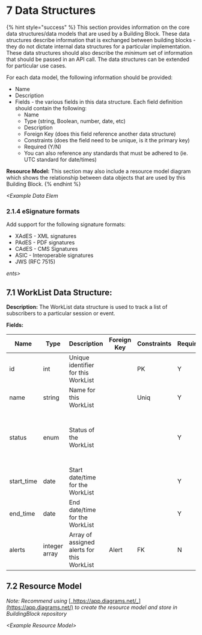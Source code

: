 # 7 Data Structures

{% hint style="success" %}
This section provides information on the core data structures/data models that are used by a Building Block. These data structures describe information that is exchanged between building blocks - they do not dictate internal data structures for a particular implementation. These data structures should also describe the _minimum_ set of information that should be passed in an API call. The data structures can be extended for particular use cases.

For each data model, the following information should be provided:

* Name
* Description
* Fields - the various fields in this data structure. Each field definition should contain the following:
  * Name
  * Type (string, Boolean, number, date, etc)
  * Description
  * Foreign Key (does this field reference another data structure)
  * Constraints (does the field need to be unique, is it the primary key)
  * Required (Y/N)
  * You can also reference any standards that must be adhered to (ie. UTC standard for date/times)

**Resource Model:** This section may also include a resource model diagram which shows the relationship between data objects that are used by this Building Block.
{% endhint %}

_\<Example Data Elem_

### 2.1.4 eSignature formats

Add support for the following signature formats:

* XAdES -  XML signatures
* PAdES - PDF signatures
* CAdES - CMS Signatures
* ASIC - Interoperable signatures
* JWS (RFC 7515)

_ents>_

## 7.1 WorkList Data Structure: <a href="#worklist-data-structure" id="worklist-data-structure"></a>

**Description:** The WorkList data structure is used to track a list of subscribers to a particular session or event.

**Fields:**

| **Name**    | **Type**      | **Description**                            | **Foreign Key** | **Constraints** | **Required** | **Standards** | **Notes**                                                                   |
| ----------- | ------------- | ------------------------------------------ | --------------- | --------------- | ------------ | ------------- | --------------------------------------------------------------------------- |
| id          | int           | Unique identifier for this WorkList        |                 | PK              | Y            |               | Generated by building block on creation                                     |
| name        | string        | Name for this WorkList                     |                 | Uniq            | Y            |               |                                                                             |
| status      | enum          | Status of the WorkList                     |                 |                 | Y            |               | enum that is defined with the following fields: ACTIVE, SUSPENDED, CANCELED |
| start\_time | date          | Start date/time for the WorkList           |                 |                 | Y            |               |                                                                             |
| end\_time   | date          | End date/time for the WorkList             |                 |                 | Y            |               |                                                                             |
| alerts      | integer array | Array of assigned alerts for this WorkList | Alert           | FK              | N            |               |                                                                             |

## 7.2 Resource Model

_Note: Recommend using_ [_https://app.diagrams.net/_](https://app.diagrams.net/) _to create the resource model and store in BuildingBlock repository_

_\<Example Resource Model>_

<figure><img src="https://files.gitbook.com/v0/b/gitbook-x-prod.appspot.com/o/spaces%2FzdXe8NbIMZIv5sydPBf6%2Fuploads%2Fgit-blob-736cd906cff209af7113b298653cb11a8b5935b6%2Fdata-structures.png?alt=media" alt=""><figcaption></figcaption></figure>
